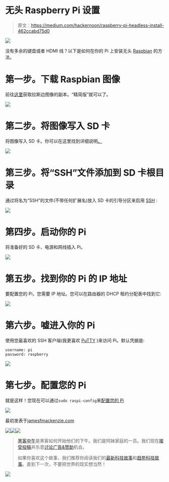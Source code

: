 # 无头 Raspberry Pi 设置

> 原文：<https://medium.com/hackernoon/raspberry-pi-headless-install-462ccabd75d0>

![](img/9bb8686c6e95a5a409bf7c71297093b7.png)

没有多余的键盘或者 HDMI 线？以下是如何在你的 Pi 上安装无头 [Raspbian](https://www.raspbian.org/) 的方法。

# 第一步。下载 Raspbian 图像

前往[这里](https://www.raspberrypi.org/downloads/raspbian/)获取拉斯边图像的副本。“精简版”就可以了。

![](img/036443a5ed094b1f91b792efd6ef647f.png)

# 第二步。将图像写入 SD 卡

将图像写入 SD 卡。你可以在这里找到详细说明[。](https://www.raspberrypi.org/documentation/installation/installing-images/README.md)

![](img/b35ac6a2849ab02522bbd1bf59b35a6b.png)

# 第三步。将“SSH”文件添加到 SD 卡根目录

通过将名为“SSH”的文件(不带任何扩展名)放入 SD 卡的引导分区来启用 [SSH](https://en.wikipedia.org/wiki/Secure_Shell) :

![](img/4bc247500c6c0adf716f46f8585b290d.png)

# 第四步。启动你的 Pi

将准备好的 SD 卡、电源和网线插入 Pi。

![](img/6203d1570eaab30e194fac98af790b1a.png)

# 第五步。找到你的 Pi 的 IP 地址

要配置您的 Pi，您需要 IP 地址。您可以在路由器的 DHCP 租约分配表中找到它:

![](img/c3f86236491a9a786b00a7d6e11303c5.png)

# 第六步。嘘进入你的 Pi

使用您最喜欢的 SSH 客户端(我更喜欢 [PuTTY](http://www.putty.org/) )来访问 Pi。默认凭据是:

```
username: pi
password: raspberry
```

![](img/6e5e1b7eb765b34866f65277af6fd8ce.png)

# 第七步。配置您的 Pi

就是这样！您现在可以通过`sudo raspi-config`来[配置您的 Pi](https://www.raspberrypi.org/documentation/configuration/raspi-config.md)

![](img/db92b871a15a61c11cf95e94647f5605.png)

最初发表于[jamesfmackenzie.com](http://www.jamesfmackenzie.com/2017/01/02/raspberry-pi-headless-rasbian-install/)

[![](img/50ef4044ecd4e250b5d50f368b775d38.png)](http://bit.ly/HackernoonFB)[![](img/979d9a46439d5aebbdcdca574e21dc81.png)](https://goo.gl/k7XYbx)[![](img/2930ba6bd2c12218fdbbf7e02c8746ff.png)](https://goo.gl/4ofytp)

> [黑客中午](http://bit.ly/Hackernoon)是黑客如何开始他们的下午。我们是阿妹家庭的一员。我们现在[接受投稿](http://bit.ly/hackernoonsubmission)并乐意[讨论广告&赞助](mailto:partners@amipublications.com)机会。
> 
> 如果你喜欢这个故事，我们推荐你阅读我们的[最新科技故事](http://bit.ly/hackernoonlatestt)和[趋势科技故事](https://hackernoon.com/trending)。直到下一次，不要把世界的现实想当然！

![](img/be0ca55ba73a573dce11effb2ee80d56.png)